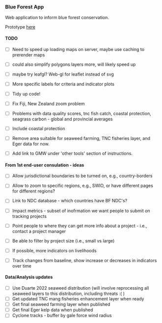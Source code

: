 ### Blue Forest App

Web application to inform blue forest conservation.

Prototype [here](https://global-wetlands.shinyapps.io/blue-forests-app/)

#### TODO

- [ ] Need to speed up loading maps on server, maybe use caching to prerender maps

- [ ] could also simplify polygons layers more, will likely speed up

- [ ] maybe try leafgl? Web-gl for leaflet instead of svg

- [ ] More specific labels for criteria and indicator plots

- [ ] Tidy up code!

- [ ] Fix Fiji, New Zealand zoom problem

- [ ] Problems with data quality scores, tnc fish catch, coastal protection, seagrass carbon - global and provincial averages

- [ ] Include coastal protection

- [ ] Remove area suitable for seaweed farming, TNC fisheries layer, and Eger data for now.

- [ ] Add link to GMW under 'other tools' section of instructions.

#### From 1st end-user consulation - ideas

- [ ] Allow jurisdictional boundaries to be turned on, e.g., country-borders

- [ ] Allow to zoom to specific regions, e.g., SWIO, or have different pages for different regions?

- [ ] Link to NDC database - which countries have BF NDC's?

- [ ] Impact metrics - subset of inofrmation we want people to submit on tracking projects

- [ ] Point people to where they can get more info about a project - i.e., contact a project manager

- [ ] Be able to filter by project size (i.e., small vs large)

- [ ] If possible, more indicators on livelihoods

- [ ] Track changes from baseline, show increase or decreases in indicators over time

#### Data/Analysis updates 

- [ ] Use Duarte 2022 seaweed distribution (will involve reprocessing all seaweed layers to this distribution, including threats :( )
- [ ] Get updated TNC mang fisheries enhancement layer when ready
- [ ] Get final seaweed farming layer when published
- [ ] Get final Eger kelp data when published
- [ ] Cyclone tracks - buffer by gale force wind radius
